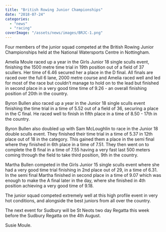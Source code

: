 ```yaml
---
title: "British Rowing Junior Championships"
date: "2018-07-24"
categories: 
  - "news"
  - "racing"
coverImage: "/assets/news/images/BRJC-1.png"
---
```


Four members of the junior squad competed at the British Rowing Junior Championships held at the National Watersports Centre in Nottingham.

Amelia Moule raced up a year in the Girls Junior 18 single sculls event, finishing the 1500 metre time trial in 19th position out of a field of 37 scullers. Her time of 6.46 secured her a place in the D final. All finals are raced over the full 6 lane, 2000 metre course and Amelia raced well and led for most of the race but couldn’t manage to hold on to the lead but finished in second place in a very good time time of 9.26 - an overall finishing position of 20th in the country.

Byron Bullen also raced up a year in the Junior 18 single sculls event finishing the time trial in a time of 5.52 out of a field of 36, securing a place in the C final. He raced well to finish in fifth place in a time of 8.50 - 17th in the country.

Byron Bullen also doubled up with Sam McLoughlin to race in the Junior 18 double sculls event. They finished their time trial in a time of 5.37 in 12th place out of 18 in the category. This gained them a place in the semi final where they finished in 6th place in a time of 7.51. They then went on to complete the B final in a time of 7.55 having a very fast last 500 meters coming through the field to take third position, 9th in the country.

Martha Bullen competed in the Girls Junior 15 single sculls event where she had a very good time trial finishing in 2nd place out of 29, in a time of 6.31. In the semi final Martha finished in second place in a time of 9.07 which was enough to make the A final later in the day, where she finished in 4th position achieving a very good time of 9.18.

The junior squad competed extremely well at this high profile event in very hot conditions, and alongside the best juniors from all over the country.

The next event for Sudbury will be St Neots two day Regatta this week before the Sudbury Regatta on the 4th August.

Susie Moule.
